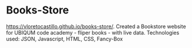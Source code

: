 # Books-Store

https://vloretocastillo.github.io/books-store/.
Created a Bookstore website for UBIQUM code academy - fliper books - with live data.
Technologies used:
JSON, Javascript, HTML, CSS, Fancy-Box
